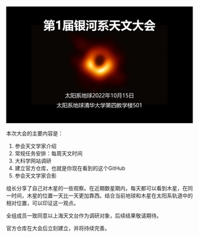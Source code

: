 ![](封面.png)

本次大会的主要内容是：

1. 参会天文学家介绍
2. 常规任务安排：每周天文时间
3. 大科学网站调研
4. 建立官方仓库，也就是你现在看到的这个GitHub
5. 参会天文学家合影

组长分享了自己对木星的一些观察。在近期数星期内，每天都可以看到木星，在同一时间，木星的位置一天比一天更加靠西。结合当前地球和木星在太阳系轨道中的相对位置，可以印证这一观点。

全组成员一致同意以上海天文台作为调研对象，后续结果敬请期待。

官方仓库在大会后立刻建立，并将持续完善。